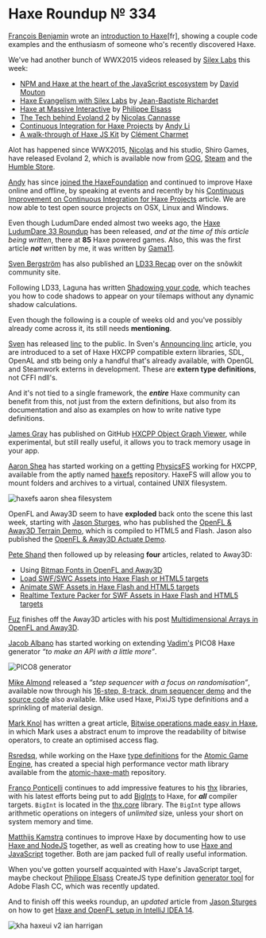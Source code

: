 [_template]: ../templates/roundup.html
[date]: / "2015-08-27 10:02:00"
[modified]: / "2015-08-27 10:02:00"
[published]: / "2015-08-27 10:02:00"
[“”]: a ""
# Haxe Roundup № 334

[François Benjamin][tw21] wrote an [introduction to Haxe][l40][fr], showing
a couple code examples and the enthusiasm of someone who's recently discovered Haxe.

We've had another bunch of WWX2015 videos released by [Silex Labs][tw1] this
week:

- [NPM and Haxe at the heart of the JavaScript escosystem][l1] by [David Mouton][tw2]
- [Haxe Evangelism with Silex Labs][l2] by [Jean-Baptiste Richardet][tw3]
- [Haxe at Massive Interactive][l3] by [Philippe Elsass][tw4]
- [The Tech behind Evoland 2][l4] by [Nicolas Cannasse][tw5]
- [Continuous Integration for Haxe Projects][l5] by [Andy Li][tw6]
- [A walk-through of Haxe JS Kit][l6] by [Clément Charmet][tw7]

Alot has happened since WWX2015, [Nicolas][tw5] and his studio, Shiro Games, have 
released Evoland 2, which is available now from [GOG][l7], [Steam][l8] and the 
[Humble Store][l9].

[Andy][tw6] has since [joined the HaxeFoundation][l10] and continued to improve
Haxe online and offline, by speaking at events and recently by his
[Continuous Improvement on Continuous Integration for Haxe Projects][l11] article.
We are now able to test open source projects on OSX, Linux and Windows.

Even though LudumDare ended almost two weeks ago, the [Haxe LudumDare 33 Roundup][l12]
has been released, _and at the time of this article being written_, there at **85**
Haxe powered games. Also, this was the first article _**not**_ written by me, it was written by [Gama11][tw8].

[Sven Bergström][tw9] has also published an [LD33 Recap][l14] over on the snõwkit
community site.

Following LD33, Laguna has written [Shadowing your code][l13], which teaches you
how to code shadows to appear on your tilemaps without any dynamic shadow calculations.

Even though the following is a couple of weeks old and you've possibly already come
across it, its still needs **mentioning**. 

[Sven][tw9] has released [linc][l16] to the public. In Sven's [Announcing linc][l15] 
article, you are introduced to a set of Haxe HXCPP compatible extern libraries, 
SDL, OpenAL and stb being only a handful that's already available, with OpenGL 
and Steamwork externs in development. These are **extern type definitions**, not
CFFI ndll's.

And it's not tied to a single framework, the _**entire**_ Haxe community can
benefit from this, not just from the extern definitions, but also from its documentation
and also as examples on how to write native type definitions.

[James Gray][gh1] has published on GitHub [HXCPP Object Graph Viewer][l17], while
experimental, but still really useful, it allows you to track memory usage in your app.

[Aaron Shea][tw10] has started working on a getting [PhysicsFS][l19] working for 
HXCPP, available from the aptly named [haxefs][l18] repository. HaxeFS
will allow you to mount folders and archives to a virtual, contained UNIX filesystem.

![haxefs aaron shea filesystem](/img/334/haxefs.png "Mounting HaxeFS")

OpenFL and Away3D seem to have **exploded** back onto the scene this last week,
starting with [Jason Sturges][tw11], who has published the [OpenFL & Away3D Terrain
Demo][l20], which is compiled to HTML5 and Flash. Jason also published the
[OpenFL & Away3D Actuate Demo][l21].

[Pete Shand][tw12] then followed up by releasing **four** articles, related to Away3D:
    
- Using [Bitmap Fonts in OpenFL and Away3D][l22]
- [Load SWF/SWC Assets into Haxe Flash or HTML5 targets][l23]
- [Animate SWF Assets in Haxe Flash and HTML5 targets][l24]
- [Realtime Texture Packer for SWF Assets in Haxe Flash and HTML5 targets][l25]

[Fuz][tw13] finishes off the Away3D articles with his post [Multidimensional
Arrays in OpenFL and Away3D][l26].

[Jacob Albano][tw14] has started working on extending [Vadim's][tw15] PICO8
Haxe generator _“to make an API with a little more”_.

![PICO8 generator](/img/334/pico8.png "Adding sugar to the PICO8 Haxe API")

[Mike Almond][tw16] released a _“step sequencer with a focus on randomisation”_,
available now through his [16-step, 8-track, drum sequencer demo][l27] and the
[source code][l28] also available. Mike used Haxe, PixiJS type definitions and
a sprinkling of material design.

[Mark Knol][tw17] has written a great article, [Bitwise operations made easy in 
Haxe][l29], in which Mark uses a abstract enum to improve the readability of 
bitwise operators, to create an optimised access flag.

[Rsredsq][tw18], while working on the Haxe [type definitions][l30] for the 
[Atomic Game Engine][l31], has created a special high performance vector math
library available from the [atomic-haxe-math][l32] repository.

[Franco Ponticelli][tw19] continues to add impressive features to his [thx][l33]
libraries, with his latest efforts being put to add [BigInts][l34] to Haxe, for _**all**_
compiler targets. `BigInt` is located in the [thx.core][l35] library. The `BigInt` type
allows arithmetic operations on integers of _unlimited_ size, unless your
short on system memory and time.

[Matthijs Kamstra][tw20] continues to improve Haxe by documenting how to use
[Haxe and NodeJS][l36] together, as well as creating how to use 
[Haxe and JavaScript][l37] together. Both are jam packed full of really useful information.

When you've gotten yourself acquainted with Haxe's JavaScript target, maybe checkout
[Philippe Elsass][tw21] CreateJS type definition [generator tool][l38] for Adobe
Flash CC, which was recently updated.

And to finish off this weeks roundup, an _updated_ article from [Jason Sturges][tw11] on
how to get [Haxe and OpenFL setup in IntelliJ IDEA 14][l39].

![kha haxeui v2 ian harrigan](/img/334/kha-haxeui.png "All of HaxeUI v2 running on the Kha backend by Ian Harrigan (@IanHarrigan1982)")

[gh1]: https://github.com/james4k "@james4k"

[tw21]: https://twitter.com/Shin0chi "@Shin0chi"
[tw20]: https://twitter.com/MatthijsKamstra "@MatthijsKamstra"
[tw19]: https://twitter.com/fponticelli "@fponticelli"
[tw18]: https://twitter.com/rsredsq "@rsredsq"
[tw17]: https://twitter.com/mknol "@mknol"
[tw16]: https://twitter.com/mikedotalmond "@mikedotalmond"
[tw15]: https://twitter.com/YellowAfterlife "@YellowAfterlife"
[tw14]: https://twitter.com/jacobalbano "@jacobalbano"
[tw13]: https://twitter.com/fuz_games "@fuz_games"
[tw12]: https://twitter.com/peteshand "@peteshand"
[tw11]: https://twitter.com/jasonsturges "@jasonsturges"
[tw10]: https://twitter.com/Aaron_M_Shea "@Aaron_M_Shea"
[tw9]: https://twitter.com/___discovery "@___discovery"
[tw8]: https://twitter.com/Gama11_ "@Gama11_"
[tw7]: https://twitter.com/clemenchar "@clemenchar"
[tw6]: https://twitter.com/andy_li "@andy_li"
[tw5]: https://twitter.com/ncannasse "@ncannasse"
[tw4]: https://twitter.com/elsassph "@elsassph"
[tw3]: https://twitter.com/JbIPS "@JbIPS"
[tw2]: https://twitter.com/damoebius "@damoebius"
[tw1]: https://twitter.com/silexlabs "@silexlabs"
    
[l40]: http://blog.bfrancois.com/haxe-le-langage-cross-plateforme/ "Haxe cross-platform language"
[l39]: http://jasonsturges.com/2014/11/28/openfl-and-haxe-in-intellij-14/ "Haxe and OpenFL in IntelliJ IDEA 14"
[l38]: https://github.com/elsassph/createjs-def "CreateJS Adobe Flash CC Generator Tool on GitHub"
[l37]: http://matthijskamstra.github.io/haxejs/ "Haxe and JavaScript Documentation"
[l36]: http://matthijskamstra.github.io/haxenode/ "Haxe and Node.JS Documentation"
[l35]: https://github.com/fponticelli/thx.core "thx.core on GitHub"
[l34]: http://try.thx-lib.org/#16351 "Try out BigInts on try.thx-lib.org!"
[l33]: http://thx-lib.org/ "Extending Haxe"
[l32]: https://github.com/rsredsq/atomic-haxe-math "Atomic-Haxe-Math on GitHub"
[l31]: http://www.atomicgameengine.com/ "Atomic Game Engine"
[l30]: https://github.com/rsredsq/atomic-haxe "Atomic-Haxe on GitHub"
[l29]: http://blog.stroep.nl/2015/08/biwise-operations-made-easy-with-haxe/ "Bitwise operations made easy in Haxe"
[l28]: https://github.com/mikedotalmond/drums "Drum Sequencer on GitHub"
[l27]: https://mikedotalmond.github.io/drums/ "16-step, 8-track, drum sequencer demo"
[l26]: https://fuzdevlog.wordpress.com/2015/09/01/multidimensional-arrays-in-openfl-away3d/ "Multidimensional Arrays in OpenFL and Away3D"
[l25]: http://blog.peteshand.net/realtime-texture-packer-for-swf-assets-in-haxe-flash-and-html5-targets/ "Realtime Texture Packer for SWF Assets in Haxe Flash and HTML5 targets"
[l24]: http://blog.peteshand.net/animate-swf-assets-in-haxe-flash-and-html5-targets/ "Animate SWF Assets in Haxe Flash or HTML5 targets"
[l23]: http://blog.peteshand.net/load-swfswc-assets-into-haxe-flash-or-html5-targets/ "Load SWF/SWC Assets into Haxe Flash or HTML5 targets"
[l22]: http://blog.peteshand.net/openfl-away3d-bitmapfonts/ "Using Bitmap Fonts in OpenFL and Away3D"
[l21]: http://jasonsturges.com/2015/09/01/openfl-away3d-actuate-demo/ "OpenFL and Away3D Actuate Demo"
[l20]: http://jasonsturges.com/2015/08/25/openfl-away3d-terrain-demo/ "OpenFL and Away3D Terrain Demo"
[l19]: https://icculus.org/physfs/ "PhysicsFS"
[l18]: https://github.com/AaronShea/haxefs "HaxeFS on GitHub"
[l17]: https://github.com/james4k/hxcppObjectGraphViewer "HXCPP Object Graph Viewer on GitHub"
[l16]: https://snowkit.github.io/linc/ "Linc on GitHub"
[l15]: http://snowkit.org/2015/08/24/announcing-linc/ "Announcing Linc"
[l14]: http://snowkit.org/2015/09/01/ld-33-recap/ "LD 33 Recap on snõwkit"
[l13]: https://runvs.io/News/898 "Shadowing your code"
[l12]: http://haxe.io/ld/33/ "The Haxe Ludum Dare 33 Roundup"
[l11]: http://blog.onthewings.net/2015/09/02/continuous_improvement_on_continuous_integration_for_haxe_projects/ "Continuous Improvement on Continuous Integration for Haxe Projects"
[l10]: http://haxe.io/roundups/326/ "Haxe Roundup № 326"
[l9]: https://www.humblebundle.com/store/p/evoland2_storefront "Evoland 2 on the Humble Store"
[l8]: http://store.steampowered.com/app/359310/ "Evoland 2 on Steam"
[l7]: http://www.gog.com/game/evoland_2 "Evoland 2 on GOG.com"
[l6]: http://www.silexlabs.org/a-walk-through-of-haxe-js-kit/ "A walk-through of Haxe JS Kit WWX2015 video"
[l5]: http://www.silexlabs.org/continuous-integration-for-haxe-projects/ "Continuous Integration for Haxe Projects WWX2015 video"
[l4]: http://www.silexlabs.org/the-tech-behind-evoland-2/ "The Tech behind Evoland 2 WWX2015 video"
[l3]: http://www.silexlabs.org/haxe-at-massive-interactive/ "Haxe at Massive Interactive WWX2015 video"
[l2]: http://www.silexlabs.org/haxe-evangelism-with-silex-labs/ "Haxe Evangelism with Silex Labs WWX2015 video"
[l1]: http://www.silexlabs.org/npm-haxe-at-the-heart-of-javascript-ecosystem/ "NPM and Haxe at the heart of the JavaScript ecosystem WWX2015 video"